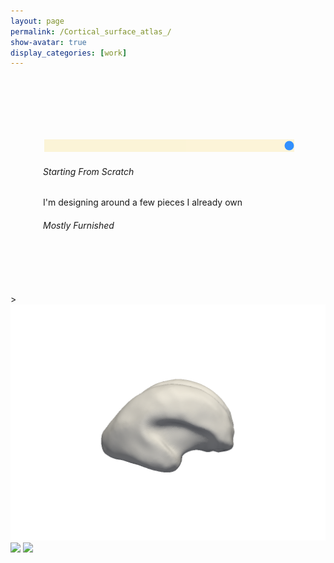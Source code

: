 ```yaml
---
layout: page
permalink: /Cortical_surface_atlas_/
show-avatar: true
display_categories: [work]
---
```


<html>
  <style> 
.rangeslider {
  width: 400px;
  margin: 0 auto;
}
.myslider {
  -webkit-appearance: none;
  background: #FCF3CF;
  width: 100%;
  height: 20px;
  opacity: 0.8;
  margin-top: 100px;
}
 .slider::-webkit-slider-thumb {
  -webkit-appearance: none;
  appearance: none;
  width: 23px;
  height: 24px;
  border: 0;
  background: url('contrasticon.png');
  cursor: pointer;
}
.slider::-moz-range-thumb {
  width: 23px;
  height: 25px;
  border: 0;
  background: url('contrasticon.png');
  cursor: pointer;
} 
.myslider:hover {
  opacity: 1;
}
////
.image {
  position: relative;
  width: 400px;
  margin: 0 auto;
}

.image>img {
  position: absolute;
  display: none;
}

.image>img.visible,
.image>img:first-child {
  display: block;
}

.sliderOutput>div {
  margin: 5px;
  width: 120px;
  display: inline-block;
  vertical-align: top;
  text-align: center;
}

.sliderOutput h6,
.sliderOutput p {
  margin: 5px;
}

</style> 



<div class="rangeslider">
    <input type="range" min="1" max="3" value="3" class="myslider" id="sliderRange">
    <div class="row mt-3">
        <div class="col-4">
            <h6 class="display-6">Starting From Scratch</h6>
        </div>
        <div class="col-4">
            <p class="demo">I'm designing around a few pieces I already own</p>
        </div>
        <div class="col-4">
            <h6 class="display-6">Mostly Furnished</h6>
        </div>
    </div>
</div>

<br>
<br>
<br>
<br>

<div class="image mt-3 mb-3" id="sliderImages">>
    <img src="/assets/atlas/inner_cortical_surface/GeodesicRegression__GeodesicFlow__img__component_0__tp_0__age_20.00_smooth_300_.png">
    <img src="/assets/atlas/inner_cortical_surface/GeodesicRegression__GeodesicFlow__img__component_0__tp_0__age_20.10_smooth_300_.png">
    <img src="/assets/atlas/inner_cortical_surface/GeodesicRegression__GeodesicFlow__img__component_0__tp_0__age_25.20_smooth_300_.png">
</div>


<script> 

  var fs = require('fs');
var files = fs.readdirSync('/assets/atlas/inner_cortical_surface/');
  document.getElementById("demo").innerHTML = files; 
  document.write(files);

    var list = function(files) {
  for (var prop in files) {
    document.write(prop);
    document.getElementById('aaron-family').innerHTML += '<li>' + prop + '</li>';
  }
      
  var rangeslider = document.getElementById("sliderRange"); // get slider value
  var images = document.getElementById("sliderImages"); // get images listed above

  rangeslider.addEventListener('input', function() {
    for (var i = 0; i < images.children.length; i++) {
      images.children[i].style.display = 'none';
    }
    i = Number(this.value) - 1;
    images.children[i].style.display = 'block';
  });
</script> 

<br>
<br>
<br>
</html>



